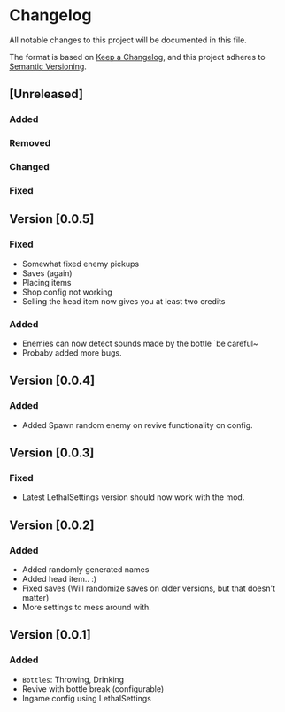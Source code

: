 # Changelog

All notable changes to this project will be documented in this file.

The format is based on [Keep a Changelog](https://keepachangelog.com/en/1.0.0/),
and this project adheres to [Semantic Versioning](https://semver.org/spec/v2.0.0.html).

## [Unreleased]

### Added

### Removed

### Changed

### Fixed

## Version [0.0.5]
### Fixed
- Somewhat fixed enemy pickups
- Saves (again)
- Placing items
- Shop config not working
- Selling the head item now gives you at least two credits

### Added
- Enemies can now detect sounds made by the bottle `be careful~
- Probaby added more bugs.

## Version [0.0.4]
### Added
- Added Spawn random enemy on revive functionality on config.

## Version [0.0.3]

### Fixed
- Latest LethalSettings version should now work with the mod.

## Version [0.0.2]

### Added

- Added randomly generated names
- Added head item.. :)
- Fixed saves (Will randomize saves on older versions, but that doesn't matter)
- More settings to mess around with.

## Version [0.0.1]

### Added

- `Bottles`: Throwing, Drinking
- Revive with bottle break (configurable)
- Ingame config using LethalSettings

